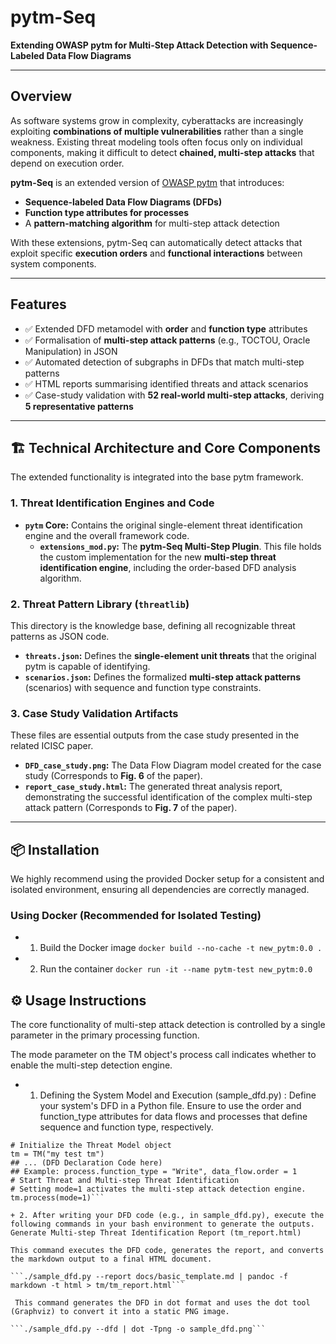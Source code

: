 # pytm-Seq

**Extending OWASP pytm for Multi-Step Attack Detection with Sequence-Labeled Data Flow Diagrams**

---

## Overview

As software systems grow in complexity, cyberattacks are increasingly exploiting **combinations of multiple vulnerabilities** rather than a single weakness. Existing threat modeling tools often focus only on individual components, making it difficult to detect **chained, multi-step attacks** that depend on execution order.

**pytm-Seq** is an extended version of [OWASP pytm](https://github.com/OWASP/pytm) that introduces:
- **Sequence-labeled Data Flow Diagrams (DFDs)**  
- **Function type attributes for processes**  
- A **pattern-matching algorithm** for multi-step attack detection  

With these extensions, pytm-Seq can automatically detect attacks that exploit specific **execution orders** and **functional interactions** between system components.

---

## Features

- ✅ Extended DFD metamodel with **order** and **function type** attributes  
- ✅ Formalisation of **multi-step attack patterns** (e.g., TOCTOU, Oracle Manipulation) in JSON  
- ✅ Automated detection of subgraphs in DFDs that match multi-step patterns  
- ✅ HTML reports summarising identified threats and attack scenarios  
- ✅ Case-study validation with **52 real-world multi-step attacks**, deriving **5 representative patterns**

---

## 🏗️ Technical Architecture and Core Components

The extended functionality is integrated into the base $\text{pytm}$ framework.

### 1. Threat Identification Engines and Code

- **`pytm` Core:** Contains the original single-element threat identification engine and the overall framework code.
    - **`extensions_mod.py`:** The **pytm-Seq Multi-Step Plugin**. This file holds the custom implementation for the new **multi-step threat identification engine**, including the order-based DFD analysis algorithm.

### 2. Threat Pattern Library (`threatlib`)

This directory is the knowledge base, defining all recognizable threat patterns as JSON code.

- **`threats.json`:** Defines the **single-element unit threats** that the original $\text{pytm}$ is capable of identifying.
- **`scenarios.json`:** Defines the formalized **multi-step attack patterns** (scenarios) with sequence and function type constraints.

### 3. Case Study Validation Artifacts

These files are essential outputs from the case study presented in the related ICISC paper.

- **`DFD_case_study.png`:** The Data Flow Diagram model created for the case study (Corresponds to **Fig. 6** of the paper).
- **`report_case_study.html`:** The generated threat analysis report, demonstrating the successful identification of the complex multi-step attack pattern (Corresponds to **Fig. 7** of the paper).

---


## 📦 Installation

We highly recommend using the provided Docker setup for a consistent and isolated environment, ensuring all dependencies are correctly managed.

### Using Docker (Recommended for Isolated Testing)
+ 1. Build the Docker image
     ```docker build --no-cache -t new_pytm:0.0 .```
+ 2. Run the container
     ```docker run -it --name pytm-test new_pytm:0.0```

## ⚙️ Usage Instructions

The core functionality of multi-step attack detection is controlled by a single parameter in the primary processing function.

The mode parameter on the TM object's process call indicates whether to enable the multi-step detection engine.

+ 1. Defining the System Model and Execution (sample_dfd.py) : Define your system's DFD in a Python file. Ensure to use the order and function_type attributes for data flows and processes that define sequence and function type, respectively.
  
```from pytm.pytm import TM
# Initialize the Threat Model object
tm = TM("my test tm")
## ... (DFD Declaration Code here)
## Example: process.function_type = "Write", data_flow.order = 1
# Start Threat and Multi-step Threat Identification
# Setting mode=1 activates the multi-step attack detection engine.
tm.process(mode=1)```

+ 2. After writing your DFD code (e.g., in sample_dfd.py), execute the following commands in your bash environment to generate the outputs. Generate Multi-step Threat Identification Report (tm_report.html)

This command executes the DFD code, generates the report, and converts the markdown output to a final HTML document.

```./sample_dfd.py --report docs/basic_template.md | pandoc -f markdown -t html > tm/tm_report.html```

 This command generates the DFD in dot format and uses the dot tool (Graphviz) to convert it into a static PNG image.

```./sample_dfd.py --dfd | dot -Tpng -o sample_dfd.png```
